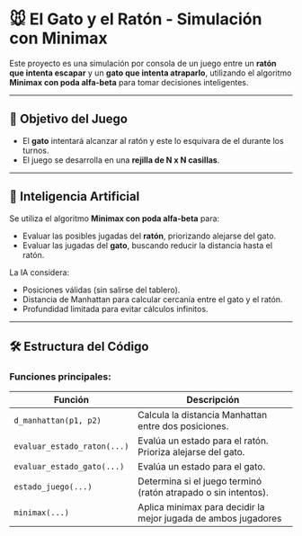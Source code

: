 # 🐭 El Gato y el Ratón - Simulación con Minimax

Este proyecto es una simulación por consola de un juego entre un **ratón que intenta escapar** y un **gato que intenta atraparlo**, utilizando el algoritmo **Minimax con poda alfa-beta** para tomar decisiones inteligentes.

---

## 🎯 Objetivo del Juego

- El **gato** intentará alcanzar al ratón y este lo esquivara de el durante los turnos. 
- El juego se desarrolla en una **rejilla de N x N casillas**.

---

## 🧠 Inteligencia Artificial

Se utiliza el algoritmo **Minimax con poda alfa-beta** para:

- Evaluar las posibles jugadas del **ratón**, priorizando alejarse del gato.
- Evaluar las jugadas del **gato**, buscando reducir la distancia hasta el ratón.

La IA considera:

- Posiciones válidas (sin salirse del tablero).
- Distancia de Manhattan para calcular cercanía entre el gato y el ratón.
- Profundidad limitada para evitar cálculos infinitos.

---

## 🛠️ Estructura del Código

### Funciones principales:

| Función                        | Descripción                                                                 |
|-------------------------------|-----------------------------------------------------------------------------|
| `d_manhattan(p1, p2)`         | Calcula la distancia Manhattan entre dos posiciones.                        |
| `evaluar_estado_raton(...)`   | Evalúa un estado para el ratón. Prioriza alejarse del gato.                 |
| `evaluar_estado_gato(...)`    | Evalúa un estado para el gato.                                             |
| `estado_juego(...)`           | Determina si el juego terminó (ratón atrapado o sin intentos).             |
| `minimax(...)`                | Aplica minimax para decidir la mejor jugada de ambos jugadores              |

